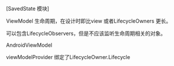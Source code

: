 [SavedState 模块]  



ViewModel 生命周期，在设计时即比view 或者LifecycleOwners 更长。  

可以包含LifecycleObservers，但是不应该监听生命周期相关的对象。  



AndroidViewModel  



viewModelProvider 绑定了LifecycleOwner.Lifecycle  

